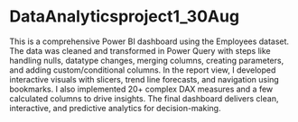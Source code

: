 # DataAnalyticsproject1_30Aug
This is a comprehensive Power BI dashboard using the Employees dataset.
The data was cleaned and transformed in Power Query with steps like
handling nulls, datatype changes, merging columns, creating parameters,
and adding custom/conditional columns. In the report view, I developed
interactive visuals with slicers, trend line forecasts, and navigation using
bookmarks. I also implemented 20+ complex DAX measures and a few
calculated columns to drive insights. The final dashboard delivers clean,
interactive, and predictive analytics for decision-making.
